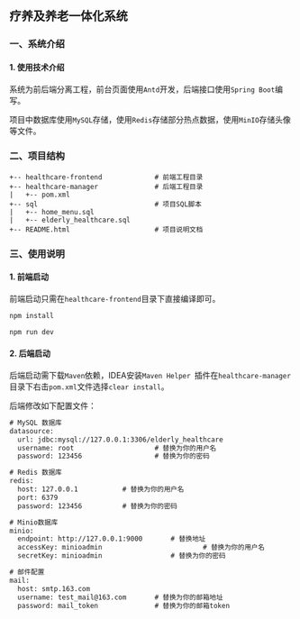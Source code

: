 ## 疗养及养老一体化系统

### 一、系统介绍

#### 1. 使用技术介绍

系统为前后端分离工程，前台页面使用``Antd``开发，后端接口使用``Spring Boot``编写。

项目中数据库使用``MySQL``存储，使用``Redis``存储部分热点数据，使用``MinIO``存储头像等文件。



### 二、项目结构

```
+-- healthcare-frontend				# 前端工程目录
+-- healthcare-manager				# 后端工程目录
|   +-- pom.xml
+-- sql								# 项目SQL脚本
|   +-- home_menu.sql
|   +-- elderly_healthcare.sql
+-- README.html 					# 项目说明文档
```





### 三、使用说明

#### 1. 前端启动

前端启动只需在``healthcare-frontend``目录下直接编译即可。

```bash
npm install

npm run dev
```



#### 2. 后端启动

后端启动需下载``Maven``依赖，IDEA安装``Maven Helper ``插件在``healthcare-manager``目录下右击``pom.xml``文件选择``clear install``。



后端修改如下配置文件：

```xml
# MySQL 数据库
datasource:
  url: jdbc:mysql://127.0.0.1:3306/elderly_healthcare
  username: root			      	# 替换为你的用户名
  password: 123456			    	# 替换为你的密码

# Redis 数据库
redis:
  host: 127.0.0.1		  	# 替换为你的用户名
  port: 6379					
  password: 123456			# 替换为你的密码

# Minio数据库
minio:
  endpoint: http://127.0.0.1:9000		# 替换地址
  accessKey: minioadmin							# 替换为你的用户名
  secretKey: minioadmin			      	# 替换为你的密码

# 邮件配置
mail:
  host: smtp.163.com
  username: test_mail@163.com	   	# 替换为你的邮箱地址
  password: mail_token      	  	# 替换为你的邮箱token
```











